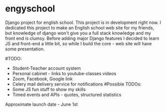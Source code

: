 # engyschool
Django project  for english school.
This project is in development right now. I dedicated this project to make an English school web site for my friends, but knowledge of django won't give you a full stack knowledge and my front end is clumsy. Before adding major Django features I decided to learn JS and front-end a little bit, so while I build the core - web site will have some presentation.

#TODO:
- Student-Teacher account system
- Personal cabinet - links to youtube-classes videos
- Zoom, Facebook, Google link
- Celery mail delivery service for notifications
#Possible TODOs:
- Some JS fun stuff to show my skills
- Timed events and APIs - quotes, structured statistics

Approximate launch date - June 1st
